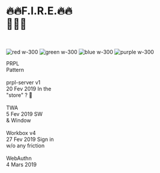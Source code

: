 <!-- .slide: class="flex-row" -->

# 🔥🔥F.I.R.E.🔥🔥<br>🤘😜🤘

<br>

![red w-300](./assets/images/performante_icon.png)
![green w-300](./assets/images/integrated_icon.png)
![blue w-300](./assets/images/fiable_icon.png)
![purple w-300](./assets/images/engaging_icon.png)

<p>
<span class="center">PRPL<br>Pattern<br><br>prpl-server v1<br>20 Fev 2019</span>
<span class="center">In the<br>"store" ? 🤔<br><br>TWA<br>5 Fev 2019</span>
<span class="center">SW <br>& Window<br><br>Workbox v4<br>27 Fev 2019</span>
<span class="center">Sign in<br>w/o any friction<br><br>WebAuthn<br>4 Mars 2019</span>
</p>
